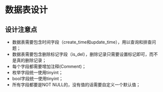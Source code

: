 # 数据表设计

## 设计注意点

- 数据表需要包含时间字段（create_time和update_time），用以查询和排查问题；
- 数据表需要包含删除标记字段（is_del），删除记录只需要设置标记即可，而不是真的删除记录；
- 每个字段都需要增加注释(Comment)；
- 枚举字段统一使用tinyint；
- bool字段统一使用tinyint；
- 所有字段都要是NOT NULL的，没有值的话需要自定义一个默认值；


